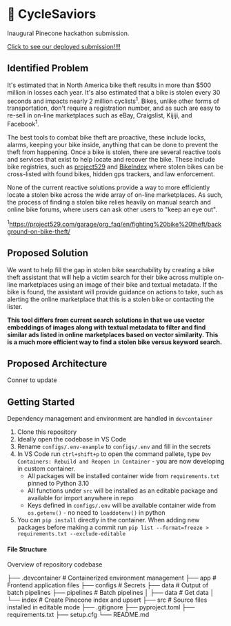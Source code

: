 # :bicyclist: CycleSaviors
Inaugural Pinecone hackathon submission.

[Click to see our deployed submission!!!!](https://huggingface.co/spaces/cycle-saviours/Find_My_Stolen_Bike)

## Identified Problem
It's estimated that in North America bike theft results in more than $500 million in losses each year. It's also estimated that a bike is stolen every 30 seconds and impacts nearly 2 million cyclists<sup>1</sup>. Bikes, unlike other forms of transportation, don't require a registration number, and as such are easy to re-sell in on-line marketplaces such as eBay, Craigslist, Kijiji, and Facebook<sup>1</sup>. 

The best tools to combat bike theft are proactive, these include locks, alarms, keeping your bike inside, anything that can be done to prevent the theft from happening. Once a bike is stolen, there are several reactive tools and services that exist to help locate and recover the bike. These include bike registries, such as [project529](https://project529.com/garage/) and [BikeIndex](https://bikeindex.org/) where stolen bikes can be cross-listed with found bikes, hidden gps trackers, and law enforcement. 

None of the current reactive solutions provide a way to more efficiently locate a stolen bike across the wide array of on-line marketplaces. As such, the process of finding a stolen bike relies heavily on manual search and online bike forums, where users can ask other users to "keep an eye out". 

<sup>1</sup>https://project529.com/garage/org_faq/en/fighting%20bike%20theft/background-on-bike-theft/

## Proposed Solution
We want to help fill the gap in stolen bike searchability by creating a bike theft assistant that will help a victim search for their bike across multiple on-line marketplaces using an image of their bike and textual metadata. If the bike is found, the assistant will provide guidance on actions to take, such as alerting the online marketplace that this is a stolen bike or contacting the lister. 

<strong>This tool differs from current search solutions in that we use vector embeddings of images along with textual metadata to filter and find similar ads listed in online marketplaces based on vector similarity. This is a much more efficient way to find a stolen bike versus keyword search.</strong>

## Proposed Architecture
Conner to update

## Getting Started
Dependency management and environment are handled in `devcontainer`
1. Clone this repository
2. Ideally open the codebase in VS Code
3. Rename `configs/.env-example` to `configs/.env` and fill in the secrets
4. In VS Code run `ctrl+shift+p` to open the command pallete, type `Dev Containers: Rebuild and Reopen in Container` - you are now developing in custom container.
    - All packages will be installed container wide from `requirements.txt` pinned to Python 3.10
    - All functions under `src` will be installed as an editable package and available for import anywhere in repo
    - Keys defined in `configs/.env` will be available container wide from `os.getenv()` - no need to `loaddotenv()` in python
2. You can `pip install` directly in the container. When adding new packages before making a commit run `pip list --format=freeze > requirements.txt --exclude-editable`

#### File Structure
Overview of repository codebase

├── .devcontainer           # Containerized environment management
├── app                     # Frontend application files
├── configs                 # Secrets
├── data                    # Output of batch pipelines
├── pipelines               # Batch pipelines
│   ├── data                # Get data
│   └── index               # Create Pinecone index and upsert
├── src                     # Source files installed in editable mode
├── .gitignore
├── pyproject.toml
├── requirements.txt
├── setup.cfg
└── README.md
